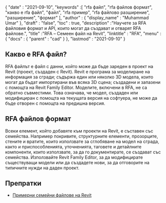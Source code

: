 {
  "date" : "2021-09-10",
  "keywords" :[ "rfa файл", "rfa файлов формат", "какво е rfa файл", "файл", "rfa пример", "rfa файлово разширение", "разширение", "формат" ],
  "author" : {
    "display_name" : "Muhammad Umar"
},
  "draft" : "false",
  "toc" : true,
  "description" :"Научете за RFA файловия формат и API, които могат да създават и отварят RFA файлове.",
  "title" :"RFA – Семеен файл на Revit",
  "linktitle" : "RFA",
  "menu" : {
    "docs" : {
      "parent" : "cad"
}
},
  "lastmod" : "2021-09-10"
}

## Какво е RFA файл?
RFA файлът е файл с данни, който може да бъде зареден в проект на Revit (проект, създаден с Revit). Revit е програма за моделиране на информация за сгради; съдържа един или няколко 3D модела, които могат да бъдат импортирани във всяка 3D сцена; създадени и запазени с помощта на Revit Family Editor. Моделите, включени в RFA, не са обратно съвместими. Това означава, че модел, създаден или модифициран с помощта на текущата версия на софтуера, не може да бъде отворен с помощта на предишна версия.


## RFA файлов формат
Всеки елемент, който добавяте към проекти на Revit, е съставен със семейства. Например покривите, структурните елементи, прозорците, стените и вратите, които използвате за сглобяване на модел на сграда, както и приспособленията, уточненията, таговете и детайлните компоненти, които използвате, за да го документирате, се създават със семейства. Използвайте Revit Family Editor, за да модифицирате съществуващи модели или да създадете нови, за да отговорите на типичните нужди на даден проект.


## Препратки

* [Примерни семейни файлове на Revit](https://help.autodesk.com/view/RVT/2021/ENU/?guid=GUID-73E0E508-B9DA-4405-BAB4-C46D803BC1DE)

